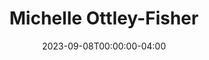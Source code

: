 ---
title: Michelle Ottley-Fisher
aliases: 
  - /people/michelle-ottley
  - /people/michelle-j-ottley
  - /people/michele-j-ottley
other_names: 
  - Michelle Ottley
  - Michelle J. Ottley
  - Michele J. Ottley
layout: people
featured_image: 
featured_image_attr: 
featured_image_alt: 
featured_image_caption: 
Socials:
  LinkedIn: Michelle Ottley-Fisher | michelle-ottley-fisher-19ab9632
date: 2023-09-08T00:00:00-04:00
---